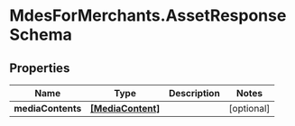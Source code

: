 # MdesForMerchants.AssetResponseSchema

## Properties

Name | Type | Description | Notes
------------ | ------------- | ------------- | -------------
**mediaContents** | [**[MediaContent]**](MediaContent.md) |  | [optional] 


